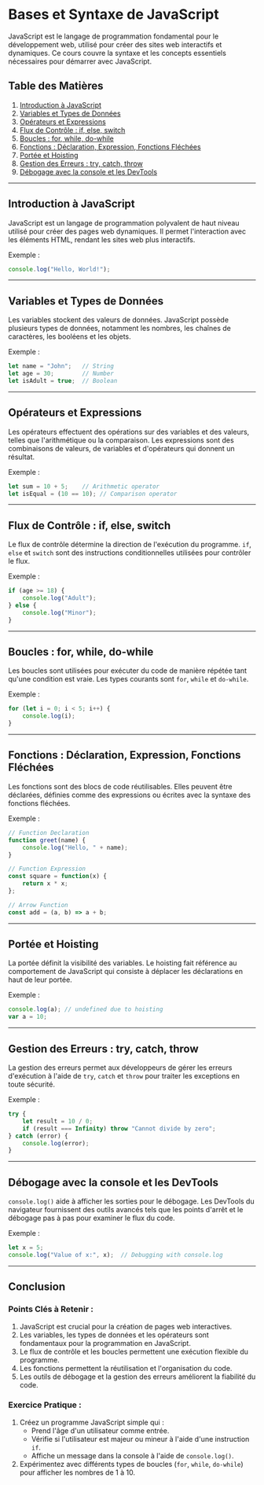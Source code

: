 
# Bases et Syntaxe de JavaScript

JavaScript est le langage de programmation fondamental pour le développement web, utilisé pour créer des sites web interactifs et dynamiques. Ce cours couvre la syntaxe et les concepts essentiels nécessaires pour démarrer avec JavaScript.

## Table des Matières
1. [Introduction à JavaScript](#introduction-à-javascript)
2. [Variables et Types de Données](#variables-et-types-de-données)
3. [Opérateurs et Expressions](#opérateurs-et-expressions)
4. [Flux de Contrôle : if, else, switch](#flux-de-contrôle-if-else-switch)
5. [Boucles : for, while, do-while](#boucles-for-while-do-while)
6. [Fonctions : Déclaration, Expression, Fonctions Fléchées](#fonctions-déclaration-expression-fonctions-fléchées)
7. [Portée et Hoisting](#portée-et-hoisting)
8. [Gestion des Erreurs : try, catch, throw](#gestion-des-erreurs-try-catch-throw)
9. [Débogage avec la console et les DevTools](#débogage-avec-la-console-et-les-devtools)

---

## Introduction à JavaScript
JavaScript est un langage de programmation polyvalent de haut niveau utilisé pour créer des pages web dynamiques. Il permet l'interaction avec les éléments HTML, rendant les sites web plus interactifs.

Exemple :
```javascript
console.log("Hello, World!");
```

---

## Variables et Types de Données
Les variables stockent des valeurs de données. JavaScript possède plusieurs types de données, notamment les nombres, les chaînes de caractères, les booléens et les objets.

Exemple :
```javascript
let name = "John";   // String
let age = 30;        // Number
let isAdult = true;  // Boolean
```

---

## Opérateurs et Expressions
Les opérateurs effectuent des opérations sur des variables et des valeurs, telles que l'arithmétique ou la comparaison. Les expressions sont des combinaisons de valeurs, de variables et d'opérateurs qui donnent un résultat.

Exemple :
```javascript
let sum = 10 + 5;    // Arithmetic operator
let isEqual = (10 == 10); // Comparison operator
```

---

## Flux de Contrôle : if, else, switch
Le flux de contrôle détermine la direction de l'exécution du programme. `if`, `else` et `switch` sont des instructions conditionnelles utilisées pour contrôler le flux.

Exemple :
```javascript
if (age >= 18) {
    console.log("Adult");
} else {
    console.log("Minor");
}
```

---

## Boucles : for, while, do-while
Les boucles sont utilisées pour exécuter du code de manière répétée tant qu'une condition est vraie. Les types courants sont `for`, `while` et `do-while`.

Exemple :
```javascript
for (let i = 0; i < 5; i++) {
    console.log(i);
}
```

---

## Fonctions : Déclaration, Expression, Fonctions Fléchées
Les fonctions sont des blocs de code réutilisables. Elles peuvent être déclarées, définies comme des expressions ou écrites avec la syntaxe des fonctions fléchées.

Exemple :
```javascript
// Function Declaration
function greet(name) {
    console.log("Hello, " + name);
}

// Function Expression
const square = function(x) {
    return x * x;
};

// Arrow Function
const add = (a, b) => a + b;
```

---

## Portée et Hoisting
La portée définit la visibilité des variables. Le hoisting fait référence au comportement de JavaScript qui consiste à déplacer les déclarations en haut de leur portée.

Exemple :
```javascript
console.log(a); // undefined due to hoisting
var a = 10;
```

---

## Gestion des Erreurs : try, catch, throw
La gestion des erreurs permet aux développeurs de gérer les erreurs d'exécution à l'aide de `try`, `catch` et `throw` pour traiter les exceptions en toute sécurité.

Exemple :
```javascript
try {
    let result = 10 / 0;
    if (result === Infinity) throw "Cannot divide by zero";
} catch (error) {
    console.log(error);
}
```

---

## Débogage avec la console et les DevTools
`console.log()` aide à afficher les sorties pour le débogage. Les DevTools du navigateur fournissent des outils avancés tels que les points d'arrêt et le débogage pas à pas pour examiner le flux du code.

Exemple :
```javascript
let x = 5;
console.log("Value of x:", x);  // Debugging with console.log
```

---

## Conclusion

### Points Clés à Retenir :
1. JavaScript est crucial pour la création de pages web interactives.
2. Les variables, les types de données et les opérateurs sont fondamentaux pour la programmation en JavaScript.
3. Le flux de contrôle et les boucles permettent une exécution flexible du programme.
4. Les fonctions permettent la réutilisation et l'organisation du code.
5. Les outils de débogage et la gestion des erreurs améliorent la fiabilité du code.

### Exercice Pratique :
1. Créez un programme JavaScript simple qui :
   - Prend l'âge d'un utilisateur comme entrée.
   - Vérifie si l'utilisateur est majeur ou mineur à l'aide d'une instruction `if`.
   - Affiche un message dans la console à l'aide de `console.log()`.
2. Expérimentez avec différents types de boucles (`for`, `while`, `do-while`) pour afficher les nombres de 1 à 10.
